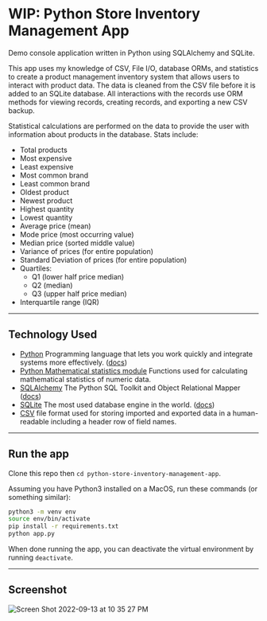 # WIP: Python Store Inventory Management App

Demo console application written in Python using SQLAlchemy and SQLite.

This app uses my knowledge of CSV, File I/O, database ORMs, and statistics to create a product management inventory system that allows users to interact with product data. The data is cleaned from the CSV file before it is added to an SQLite database. All interactions with the records use ORM methods for viewing records, creating records, and exporting a new CSV backup.

Statistical calculations are performed on the data to provide the user with information about products in the database. Stats include:

- Total products
- Most expensive
- Least expensive
- Most common brand
- Least common brand
- Oldest product
- Newest product
- Highest quantity
- Lowest quantity
- Average price (mean)
- Mode price (most occurring value)
- Median price (sorted middle value)
- Variance of prices (for entire population)
- Standard Deviation of prices (for entire population)
- Quartiles:
  - Q1 (lower half price median)
  - Q2 (median)
  - Q3 (upper half price median)
- Interquartile range (IQR)

---

## Technology Used

- [Python](https://www.python.org/) Programming language that lets you work quickly
and integrate systems more effectively. ([docs](https://docs.python.org/3/))
- [Python Mathematical statistics module](https://docs.python.org/3/library/statistics.html) Functions used for calculating mathematical statistics of numeric data.
- [SQLAlchemy](https://www.sqlalchemy.org/) The Python SQL Toolkit and Object Relational Mapper ([docs](https://docs.sqlalchemy.org/en/latest/))
- [SQLite](https://www.sqlite.org/) The most used database engine in the world. ([docs](https://www.sqlite.org/docs.html))
- [CSV](https://en.wikipedia.org/wiki/Comma-separated_values) file format used for storing imported and exported data in a human-readable including a header row of field names.

---

## Run the app

Clone this repo then `cd python-store-inventory-management-app`.

Assuming you have Python3 installed on a MacOS, run these commands (or something similar):

```bash
python3 -m venv env
source env/bin/activate
pip install -r requirements.txt
python app.py
```

When done running the app, you can deactivate the virtual environment by running `deactivate`.

---

## Screenshot

![Screen Shot 2022-09-13 at 10 35 27 PM](https://user-images.githubusercontent.com/764270/190053899-1be9711b-a029-49f3-9f79-0f2be02f951f.png)

